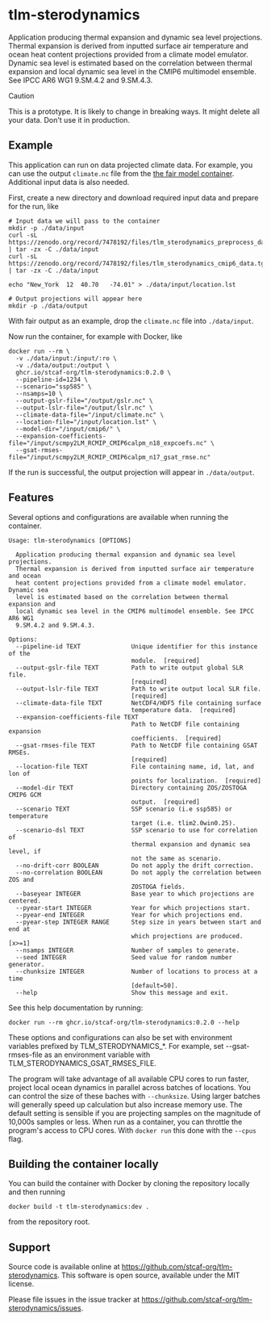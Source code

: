 # tlm-sterodynamics

Application producing thermal expansion and dynamic sea level projections. Thermal expansion is derived from inputted surface air temperature and ocean heat content projections provided from a climate model emulator. Dynamic sea level is estimated based on the correlation between thermal expansion and local dynamic sea level in the CMIP6 multimodel ensemble. See IPCC AR6 WG1 9.SM.4.2 and 9.SM.4.3.

> [!CAUTION]
> This is a prototype. It is likely to change in breaking ways. It might delete all your data. Don't use it in production.

## Example

This application can run on data projected climate data. For example, you can use the output `climate.nc` file from the [the fair model container](https://github.com/stcaf-org/fair-temperature). Additional input data is also needed.

First, create a new directory and download required input data and prepare for the run, like

```shell
# Input data we will pass to the container
mkdir -p ./data/input
curl -sL https://zenodo.org/record/7478192/files/tlm_sterodynamics_preprocess_data.tgz | tar -zx -C ./data/input
curl -sL https://zenodo.org/record/7478192/files/tlm_sterodynamics_cmip6_data.tgz | tar -zx -C ./data/input

echo "New_York	12	40.70	-74.01" > ./data/input/location.lst

# Output projections will appear here
mkdir -p ./data/output
```

With fair output as an example, drop the `climate.nc` file into `./data/input`.

Now run the container, for example with Docker, like

```shell
docker run --rm \
  -v ./data/input:/input/:ro \
  -v ./data/output:/output \
  ghcr.io/stcaf-org/tlm-sterodynamics:0.2.0 \
  --pipeline-id=1234 \
  --scenario="ssp585" \
  --nsamps=10 \
  --output-gslr-file="/output/gslr.nc" \
  --output-lslr-file="/output/lslr.nc" \
  --climate-data-file="/input/climate.nc" \
  --location-file="/input/location.lst" \
  --model-dir="/input/cmip6/" \
  --expansion-coefficients-file="/input/scmpy2LM_RCMIP_CMIP6calpm_n18_expcoefs.nc" \
  --gsat-rmses-file="/input/scmpy2LM_RCMIP_CMIP6calpm_n17_gsat_rmse.nc"
```

If the run is successful, the output projection will appear in `./data/output`.

## Features

Several options and configurations are available when running the container.

```
Usage: tlm-sterodynamics [OPTIONS]

  Application producing thermal expansion and dynamic sea level projections.
  Thermal expansion is derived from inputted surface air temperature and ocean
  heat content projections provided from a climate model emulator. Dynamic sea
  level is estimated based on the correlation between thermal expansion and
  local dynamic sea level in the CMIP6 multimodel ensemble. See IPCC AR6 WG1
  9.SM.4.2 and 9.SM.4.3.

Options:
  --pipeline-id TEXT              Unique identifier for this instance of the
                                  module.  [required]
  --output-gslr-file TEXT         Path to write output global SLR file.
                                  [required]
  --output-lslr-file TEXT         Path to write output local SLR file.
                                  [required]
  --climate-data-file TEXT        NetCDF4/HDF5 file containing surface
                                  temperature data.  [required]
  --expansion-coefficients-file TEXT
                                  Path to NetCDF file containing expansion
                                  coefficients.  [required]
  --gsat-rmses-file TEXT          Path to NetCDF file containing GSAT RMSEs.
                                  [required]
  --location-file TEXT            File containing name, id, lat, and lon of
                                  points for localization.  [required]
  --model-dir TEXT                Directory containing ZOS/ZOSTOGA CMIP6 GCM
                                  output.  [required]
  --scenario TEXT                 SSP scenario (i.e ssp585) or temperature
                                  target (i.e. tlim2.0win0.25).
  --scenario-dsl TEXT             SSP scenario to use for correlation of
                                  thermal expansion and dynamic sea level, if
                                  not the same as scenario.
  --no-drift-corr BOOLEAN         Do not apply the drift correction.
  --no-correlation BOOLEAN        Do not apply the correlation between ZOS and
                                  ZOSTOGA fields.
  --baseyear INTEGER              Base year to which projections are centered.
  --pyear-start INTEGER           Year for which projections start.
  --pyear-end INTEGER             Year for which projections end.
  --pyear-step INTEGER RANGE      Step size in years between start and end at
                                  which projections are produced.  [x>=1]
  --nsamps INTEGER                Number of samples to generate.
  --seed INTEGER                  Seed value for random number generator.
  --chunksize INTEGER             Number of locations to process at a time
                                  [default=50].
  --help                          Show this message and exit.
 ```

See this help documentation by running:

```shell
docker run --rm ghcr.io/stcaf-org/tlm-sterodynamics:0.2.0 --help
```

These options and configurations can also be set with environment variables prefixed by TLM_STERODYNAMICS_*. For example, set --gsat-rmses-file as an environment variable with TLM_STERODYNAMICS_GSAT_RMSES_FILE.

The program will take advantage of all available CPU cores to run faster, project local ocean dynamics in parallel across batches of locations. You can control the size of these baches with `--chunksize`. Using larger batches will generally speed up calculation but also increase memory use. The default setting is sensible if you are projecting samples on the magnitude of 10,000s samples or less. When run as a container, you can throttle the program's access to CPU cores. With `docker run` this done with the `--cpus` flag.

## Building the container locally

You can build the container with Docker by cloning the repository locally and then running

```shell
docker build -t tlm-sterodynamics:dev .
```

from the repository root.

## Support

Source code is available online at https://github.com/stcaf-org/tlm-sterodynamics. This software is open source, available under the MIT license.

Please file issues in the issue tracker at https://github.com/stcaf-org/tlm-sterodynamics/issues.
